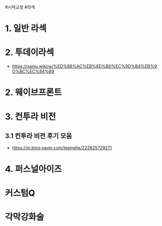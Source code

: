 #시력교정 #라섹 
# 1. 일반 라섹
# 2. 투데이라섹
- https://namu.wiki/w/%ED%88%AC%EB%8D%B0%EC%9D%B4%EB%9D%BC%EC%84%B9
# 2. 웨이브프론트
# 3. 컨투라 비전
## 3.1 컨투라 비전 후기 모음
- https://m.blog.naver.com/leemelie/222625729271
# 4.  퍼스널아이즈
# 커스텀Q


# 각막강화술
